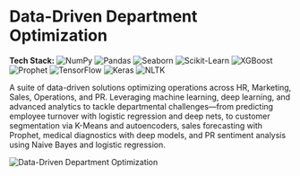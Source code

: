 # Data-Driven Department Optimization

**Tech Stack:** ![NumPy](https://img.shields.io/badge/NumPy-013243?logo=numpy&logoColor=white) ![Pandas](https://img.shields.io/badge/Pandas-150458?logo=pandas&logoColor=white) ![Seaborn](https://img.shields.io/badge/Seaborn-377EB8?logo=seaborn&logoColor=white) ![Scikit-Learn](https://img.shields.io/badge/Scikit--Learn-F7931E?logo=scikit-learn&logoColor=white) ![XGBoost](https://img.shields.io/badge/XGBoost-F68712?logo=xgboost&logoColor=white) ![Prophet](https://img.shields.io/badge/Prophet-0059A9?logo=prophet&logoColor=white) ![TensorFlow](https://img.shields.io/badge/TensorFlow-FF6F00?logo=tensorflow&logoColor=white) ![Keras](https://img.shields.io/badge/Keras-D00000?logo=keras&logoColor=white) ![NLTK](https://img.shields.io/badge/NLTK-025B8D?logo=nltk&logoColor=white)

A suite of data-driven solutions optimizing operations across HR, Marketing, Sales, Operations, and PR. Leveraging machine learning, deep learning, and advanced analytics to tackle departmental challenges—from predicting employee turnover with logistic regression and deep nets, to customer segmentation via K-Means and autoencoders, sales forecasting with Prophet, medical diagnostics with deep models, and PR sentiment analysis using Naive Bayes and logistic regression.

![Data-Driven Department Optimization](https://github.com/yildiramdsa/data_driven_department_optimization/blob/main/images/data_driven_department_optimization.png)

